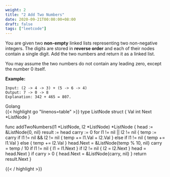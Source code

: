 ```yaml
---
weight: 2
title: "2 Add Two Numbers"
date: 2020-09-21T00:00:00+08:00
draft: false
tags: ["leetcode"]
---
```


You are given two **non-empty** linked lists representing two non-negative integers. The digits are stored in **reverse order** and each of their nodes contain a single digit. Add the two numbers and return it as a linked list.

You may assume the two numbers do not contain any leading zero, except the number 0 itself.

**Example:**
```
Input: (2 -> 4 -> 3) + (5 -> 6 -> 4)
Output: 7 -> 0 -> 8
Explanation: 342 + 465 = 807.
```
<div class="tabs">
  <div class="tab-btn tab-btn-active" onclick="showLang(event, 'golang')">Golang</div>
</div>
<div class="tab-content">
<div id="golang" class="lang">
{{< highlight go "linenos=table" >}}
type ListNode struct {
	Val  int
	Next *ListNode
}

func addTwoNumbers(l1 *ListNode, l2 *ListNode) *ListNode {
	head := &ListNode{0, nil}
	result := head
	carry := 0
	for l1 != nil || l2 != nil {
		temp := carry
		if l1 != nil && l2 != nil {
			temp += l1.Val + l2.Val
		} else if l1 != nil {
			temp += l1.Val
		} else {
			temp += l2.Val
		}
		head.Next = &ListNode{temp % 10, nil}
		carry = temp / 10
		if l1 != nil {
			l1 = l1.Next
		}
		if l2 != nil {
			l2 = l2.Next
		}
		head = head.Next
	}
	if carry > 0 {
		head.Next = &ListNode{carry, nil}
	}
	return result.Next
}

{{< / highlight >}}
</div>
</div>

